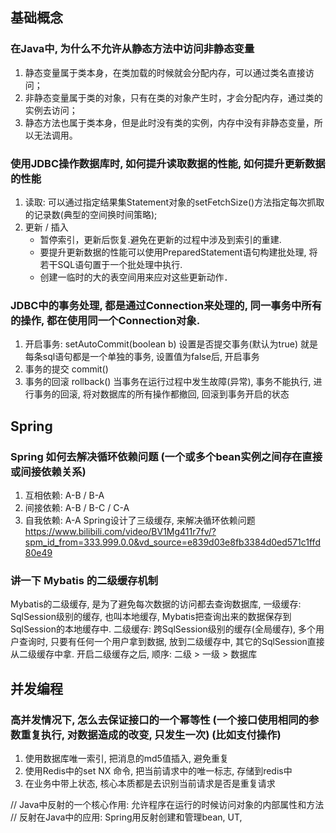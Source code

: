## 基础概念

### 在Java中, 为什么不允许从静态方法中访问非静态变量
1. 静态变量属于类本身，在类加载的时候就会分配内存，可以通过类名直接访问；
2. 非静态变量属于类的对象，只有在类的对象产生时，才会分配内存，通过类的实例去访问；
3. 静态方法也属于类本身，但是此时没有类的实例，内存中没有非静态变量，所以无法调用。


### 使用JDBC操作数据库时, 如何提升读取数据的性能, 如何提升更新数据的性能
1. 读取: 可以通过指定结果集Statement对象的setFetchSize()方法指定每次抓取的记录数(典型的空间换时间策略);
2. 更新 / 插入
    - 暂停索引，更新后恢复.避免在更新的过程中涉及到索引的重建.
    - 要提升更新数据的性能可以使用PreparedStatement语句构建批处理, 将若干SQL语句置于一个批处理中执行.
    - 创建一临时的大的表空间用来应对这些更新动作．


### JDBC中的事务处理, 都是通过Connection来处理的, 同一事务中所有的操作, 都在使用同一个Connection对象.
1. 开启事务: setAutoCommit(boolean b) 设置是否提交事务(默认为true) 就是每条sql语句都是一个单独的事务, 设置值为false后, 开启事务
2. 事务的提交 commit()
3. 事务的回滚 rollback() 当事务在运行过程中发生故障(异常), 事务不能执行, 进行事务的回滚, 将对数据库的所有操作都撤回, 回滚到事务开启的状态




## Spring

### Spring 如何去解决循环依赖问题 (一个或多个bean实例之间存在直接或间接依赖关系)
1. 互相依赖: A-B / B-A
2. 间接依赖: A-B / B-C / C-A
3. 自我依赖: A-A
Spring设计了三级缓存, 来解决循环依赖问题 https://www.bilibili.com/video/BV1Mg411r7fv/?spm_id_from=333.999.0.0&vd_source=e839d03e8fb3384d0ed571c1ffd80e49


### 讲一下 Mybatis 的二级缓存机制
Mybatis的二级缓存, 是为了避免每次数据的访问都去查询数据库, 
一级缓存: SqlSession级别的缓存, 也叫本地缓存, Mybatis把查询出来的数据保存到SqlSession的本地缓存中.
二级缓存: 跨SqlSession级别的缓存(全局缓存), 多个用户查询时, 只要有任何一个用户拿到数据, 放到二级缓存中, 其它的SqlSession直接从二级缓存中拿.
开启二级缓存之后, 顺序: 二级 > 一级 > 数据库








## 并发编程

### 高并发情况下, 怎么去保证接口的一个幂等性 (一个接口使用相同的参数重复执行, 对数据造成的改变, 只发生一次) (比如支付操作)
1. 使用数据库唯一索引, 把消息的md5值插入, 避免重复
2. 使用Redis中的set NX 命令, 把当前请求中的唯一标志, 存储到redis中
3. 在业务中带上状态, 核心本质都是去识别当前请求是否是重复请求




// Java中反射的一个核心作用: 允许程序在运行的时候访问对象的内部属性和方法
// 反射在Java中的应用: Spring用反射创建和管理bean, UT, 